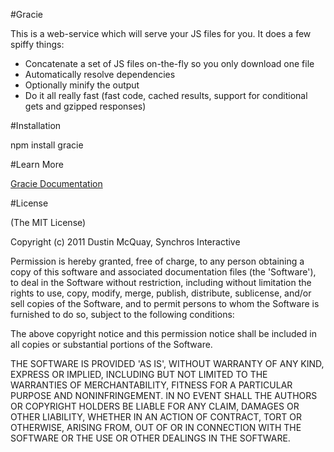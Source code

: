 #Gracie

This is a web-service which will serve your JS files for you. It does a few spiffy things:

 * Concatenate a set of JS files on-the-fly so you only download one file
 * Automatically resolve dependencies
 * Optionally minify the output
 * Do it all really fast (fast code, cached results, support for conditional gets and gzipped responses)

#Installation

npm install gracie

#Learn More

[Gracie Documentation](http://www.synchrosinteractive.com/gracie/ "Gracie Documentation")

#License

(The MIT License)

Copyright (c) 2011 Dustin McQuay, Synchros Interactive

Permission is hereby granted, free of charge, to any person obtaining a copy of this software and associated documentation files (the 'Software'), to deal in the Software without restriction, including without limitation the rights to use, copy, modify, merge, publish, distribute, sublicense, and/or sell copies of the Software, and to permit persons to whom the Software is furnished to do so, subject to the following conditions:

The above copyright notice and this permission notice shall be included in all copies or substantial portions of the Software.

THE SOFTWARE IS PROVIDED 'AS IS', WITHOUT WARRANTY OF ANY KIND, EXPRESS OR IMPLIED, INCLUDING BUT NOT LIMITED TO THE WARRANTIES OF MERCHANTABILITY, FITNESS FOR A PARTICULAR PURPOSE AND NONINFRINGEMENT. IN NO EVENT SHALL THE AUTHORS OR COPYRIGHT HOLDERS BE LIABLE FOR ANY CLAIM, DAMAGES OR OTHER LIABILITY, WHETHER IN AN ACTION OF CONTRACT, TORT OR OTHERWISE, ARISING FROM, OUT OF OR IN CONNECTION WITH THE SOFTWARE OR THE USE OR OTHER DEALINGS IN THE SOFTWARE.
